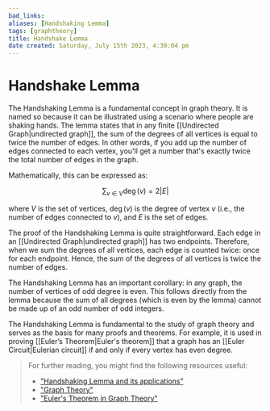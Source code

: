 ```yaml
---
bad_links: 
aliases: [Handshaking Lemma]
tags: [graphtheory]
title: Handshake Lemma
date created: Saturday, July 15th 2023, 4:39:04 pm
---
```

# Handshake Lemma

The Handshaking Lemma is a fundamental concept in graph theory. It is named so because it can be illustrated using a scenario where people are shaking hands. The lemma states that in any finite [[Undirected Graph|undirected graph]], the sum of the degrees of all vertices is equal to twice the number of edges. In other words, if you add up the number of edges connected to each vertex, you'll get a number that's exactly twice the total number of edges in the graph.

Mathematically, this can be expressed as:

$$
\sum_{v \in V} \deg(v) = 2|E|
$$

where $V$ is the set of vertices, $\deg(v)$ is the degree of vertex $v$ (i.e., the number of edges connected to $v$), and $E$ is the set of edges.

The proof of the Handshaking Lemma is quite straightforward. Each edge in an [[Undirected Graph|undirected graph]] has two endpoints. Therefore, when we sum the degrees of all vertices, each edge is counted twice: once for each endpoint. Hence, the sum of the degrees of all vertices is twice the number of edges.

The Handshaking Lemma has an important corollary: in any graph, the number of vertices of odd degree is even. This follows directly from the lemma because the sum of all degrees (which is even by the lemma) cannot be made up of an odd number of odd integers.

The Handshaking Lemma is fundamental to the study of graph theory and serves as the basis for many proofs and theorems. For example, it is used in proving [[Euler’s Theorem|Euler's theorem]] that a graph has an [[Euler Circuit|Eulerian circuit]] if and only if every vertex has even degree.

> For further reading, you might find the following resources useful:
> - ["Handshaking Lemma and its applications"](https://www.google.com/search?q=Handshaking+Lemma+and+its+applications)
> - ["Graph Theory"](https://www.google.com/search?q=Graph+Theory)
> - ["Euler's Theorem in Graph Theory"](https://www.google.com/search?q=Euler%27s+Theorem+in+Graph+Theory)